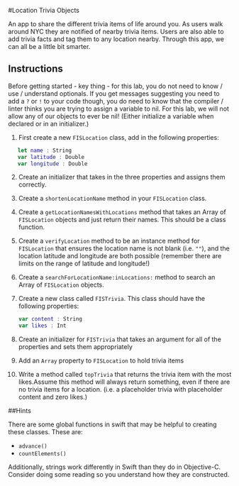 

#Location Trivia Objects

An app to share the different trivia items of life around you. As users walk around NYC they are notified of nearby trivia items. Users are also able to add trivia facts and tag them to any location nearby. Through this app, we can all be a little bit smarter.

## Instructions

Before getting started - key thing - for this lab, you do not need to know / use / understand optionals. If you get messages suggesting you need to add a `?` or `!` to your code though, you do need to know that the compiler / linter thinks you are trying to assign a variable to nil. For this lab, we will not allow any of our objects to ever be nil! (Either initialize a variable when declared or in an initializer.)

 1. First create a new `FISLocation` class, add in the following properties:

 ```swift
 	let name : String
 	var latitude : Double
 	var longitude : Double
 ```

 2. Create an initializer that takes in the three properties and assigns them correctly. 
 
 3. Create a `shortenLocationName` method in your `FISLocation` class.
 
 4. Create a `getLocationNamesWithLocations` method that takes an Array of `FISLocation` objects and just return their names. This should be a class function.
 
 5. Create a `verifyLocation` method to be an instance method for `FISLocation` that ensures the location name is not blank (i.e. `""`), and the location latitude and longitude are both possible (remember there are limits on the range of latitude and longitude!)
 
 6. Create a `searchForLocationName:inLocations:` method to search an Array of `FISLocation` objects.
 
 7. Create a new class called `FISTrivia`. This class should have the following properties:

    ```swift
    var content : String
	var likes : Int
	```

 8. Create an initializer for `FISTrivia` that takes an argument for all of the properties and sets them appropriately

 9. Add an `Array` property to `FISLocation` to hold trivia items

 10. Write a method called `topTrivia` that returns the trivia item with the most likes.Assume this method will always return something, even if there are no trivia items for a location. (i.e. a placeholder trivia with placeholder content and zero likes.)

 ##Hints

There are some global functions in swift that may be helpful to creating these classes. These are:

* `advance()`
* `countElements()`

Additionally, strings work differently in Swift than they do in Objective-C. Consider doing some reading so you understand how they are constructed.
